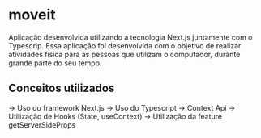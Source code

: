 # moveit
Aplicação desenvolvida utilizando a tecnologia Next.js juntamente com o Typescrip.
Essa aplicação foi desenvolvida com o objetivo de realizar atividades física para as pessoas que utilizam o computador, durante grande parte do seu tempo.


## Conceitos utilizados

-> Uso do framework Next.js
-> Uso do Typescript
-> Context Api
-> Utilização de Hooks (State, useContext)
-> Utilização da feature getServerSideProps
